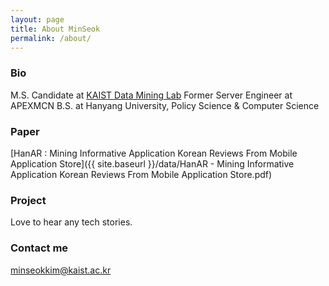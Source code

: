 ```yaml
---
layout: page
title: About MinSeok
permalink: /about/
---
```


### Bio
M.S. Candidate at [KAIST Data Mining Lab](dm.kaist.ac.kr)
Former Server Engineer at APEXMCN
B.S. at Hanyang University, Policy Science & Computer Science


### Paper
[HanAR : Mining Informative Application Korean Reviews From Mobile Application Store]({{ site.baseurl }}/data/HanAR - Mining Informative Application Korean Reviews From Mobile Application Store.pdf)

### Project

Love to hear any tech stories.

### Contact me

[minseokkim@kaist.ac.kr](mailto:minseokkim@kaist.ac.kr)
